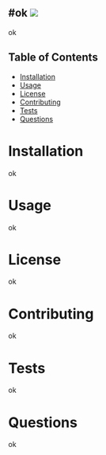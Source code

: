  #ok
  <a href=""><img src="https://img.shields.io/npm/l/ok"></a>
  ---

ok

## Table of Contents
  * [Installation](#installation)
  * [Usage](#usage)
  * [License](#license)
  * [Contributing](#contributing)
  * [Tests](#tests)
  * [Questions](#questions)
# Installation
  ok
# Usage
  ok
# License
  ok
# Contributing
  ok
# Tests
  ok
# Questions  
  ok
